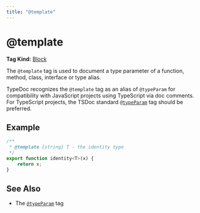 ```yaml
---
title: "@template"
---
```


# @template

**Tag Kind:** [Block](../tags.md#Block-Tags)

The `@template` tag is used to document a type parameter of a function, method, class, interface or type alias.

TypeDoc recognizes the `@template` tag as an alias of `@typeParam` for compatibility with JavaScript
projects using TypeScript via doc comments. For TypeScript projects, the TSDoc standard
[`@typeParam`](typeParam.md) tag should be preferred.

## Example

```js
/**
 * @template {string} T - the identity type
 */
export function identity<T>(x) {
    return x;
}
```

## See Also

-   The [`@typeParam`](typeParam.md) tag
